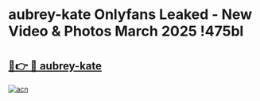 # aubrey-kate Onlyfans Leaked - New Video & Photos March 2025 !475bl

# <h2><a href="https://f6g6fj.iuczelnia.edu.pl?title=aubrey-kate&ref=475bl">🔗👉 🔴 aubrey-kate</a></h2>

[![acn](https://github.com/user-attachments/assets/0f9c940e-d8b0-45ae-aac7-cd30a18b3e1c)](https://f6g6fj.iuczelnia.edu.pl?title=aubrey-kate&ref=475bl)


